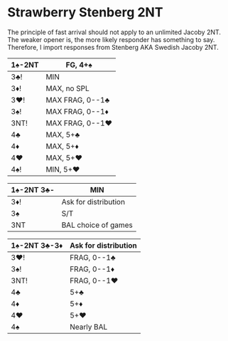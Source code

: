 # Strawberry Stenberg 2NT

The principle of fast arrival should not apply to an unlimited Jacoby 2NT.
The weaker opener is, the more likely responder has something to say.
Therefore, I import responses from Stenberg AKA Swedish Jacoby 2NT.

| 1♠-2NT | FG, 4+♠ |
|--------|---------|
| 3♣!    | MIN
| 3♦!    | MAX, no SPL
| 3♥!    | MAX FRAG, 0--1♣
| 3♠!    | MAX FRAG, 0--1♦
| 3NT!   | MAX FRAG, 0--1♥
| 4♣     | MAX, 5+♣
| 4♦     | MAX, 5+♦
| 4♥     | MAX, 5+♥
| 4♠!    | MIN, 5+♥

| 1♠-2NT 3♣- | MIN |
|------------|-----|
| 3♦!        | Ask for distribution
| 3♠         | S/T
| 3NT        | BAL choice of games

| 1♠-2NT 3♣-3♦ | Ask for distribution |
|--------------|----------------------|
| 3♥!          | FRAG, 0--1♣          |
| 3♠!          | FRAG, 0--1♦          |
| 3NT!         | FRAG, 0--1♥          |
| 4♣           | 5+♣                  |
| 4♦           | 5+♦                  |
| 4♥           | 5+♥                  |
| 4♠           | Nearly BAL           |
